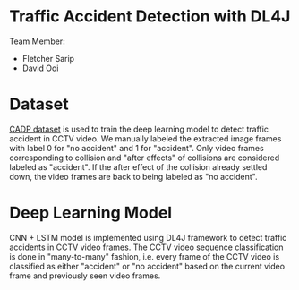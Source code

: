 # Traffic Accident Detection with DL4J

Team Member:
- Fletcher Sarip
- David Ooi

# Dataset
[CADP dataset](https://ankitshah009.github.io/accident_forecasting_traffic_camera) is used to train the deep learning model to detect traffic accident in CCTV video. We manually labeled the extracted image frames with label 0 for "no accident" and 1 for "accident". Only video frames corresponding to collision and "after effects" of collisions are considered labeled as "accident". If the after effect of the collision already settled down, the video frames are back to being labeled as "no accident".

# Deep Learning Model
CNN + LSTM model is implemented using DL4J framework to detect traffic accidents in CCTV video frames.
The CCTV video sequence classification is done in "many-to-many" fashion, i.e. every frame of the CCTV video is classified as either "accident" or "no accident" based on the current video frame and previously seen video frames.
